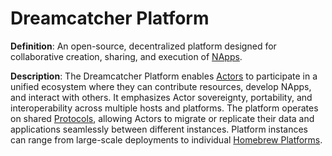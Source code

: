 # Dreamcatcher Platform

**Definition**: An open-source, decentralized platform designed for collaborative creation, sharing, and execution of [NApps](#napp-natural-language-application).

**Description**: The Dreamcatcher Platform enables [Actors](#actor) to participate in a unified ecosystem where they can contribute resources, develop NApps, and interact with others. It emphasizes Actor sovereignty, portability, and interoperability across multiple hosts and platforms. The platform operates on shared [Protocols](#protocol), allowing Actors to migrate or replicate their data and applications seamlessly between different instances. Platform instances can range from large-scale deployments to individual [Homebrew Platforms](#homebrew-platform). 